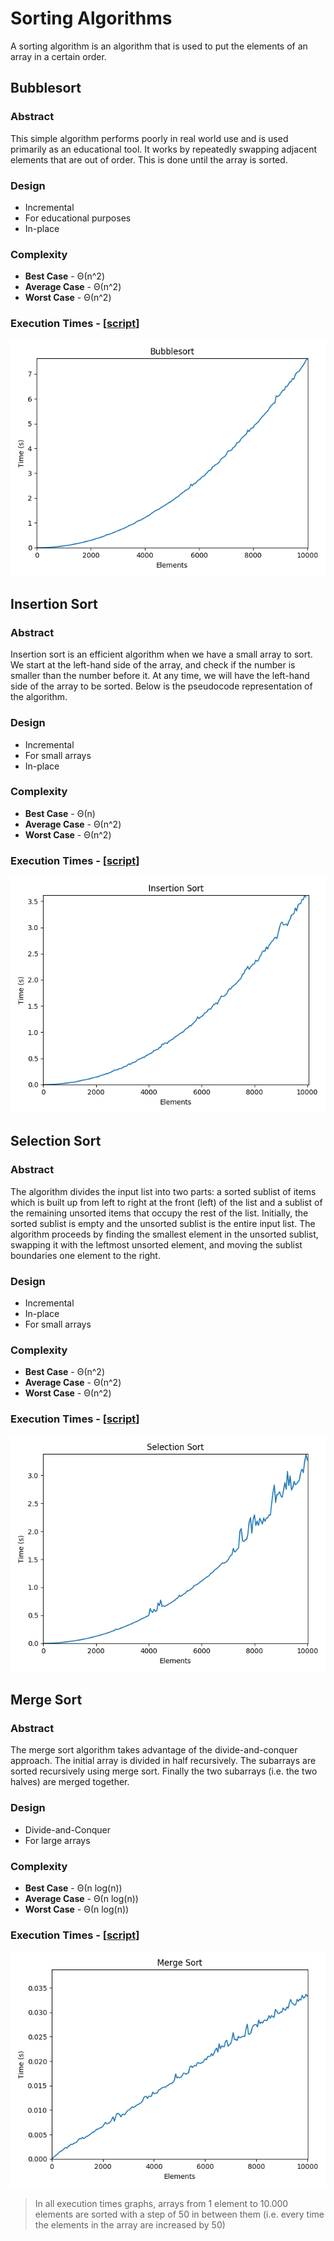 # Sorting Algorithms

A sorting algorithm is an algorithm that is used to put the elements of an array in a certain order.

## Bubblesort

### Abstract

This simple algorithm performs poorly in real world use and is used primarily as an educational tool. It works by
repeatedly swapping adjacent elements that are out of order. This is done until the array is sorted.

### Design

- Incremental
- For educational purposes
- In-place

### Complexity

- **Best Case** - Θ(n^2)
- **Average Case** - Θ(n^2)
- **Worst Case** - Θ(n^2)

### Execution Times - [[script](/plots/bubblesort_plot.py)]

<!--suppress ALL-->
<p align="center">
  <img src="/plots/assets/bubblesort.png" alt="insertion sort">
</p>

## Insertion Sort

### Abstract

Insertion sort is an efficient algorithm when we have a small array to sort. We start at the left-hand side of the
array, and check if the number is smaller than the number before it. At any time, we will have the left-hand side of
the array to be sorted. Below is the pseudocode representation of the algorithm.

### Design

- Incremental
- For small arrays
- In-place

### Complexity

- **Best Case** - Θ(n)
- **Average Case** - Θ(n^2)
- **Worst Case** - Θ(n^2)

### Execution Times - [[script](/plots/insertion_sort_plot.py)]

<p align="center">
  <img src="/plots/assets/insertion_sort.png" alt="insertion sort">
</p>

## Selection Sort

### Abstract

The algorithm divides the input list into two parts: a sorted sublist of items which is built up from left to right at
the front (left) of the list and a sublist of the remaining unsorted items that occupy the rest of the list. Initially,
the sorted sublist is empty and the unsorted sublist is the entire input list. The algorithm proceeds by finding the
smallest element in the unsorted sublist, swapping it with the leftmost unsorted element, and moving the sublist
boundaries one element to the right.

### Design

- Incremental
- In-place
- For small arrays

### Complexity

- **Best Case** - Θ(n^2)
- **Average Case** - Θ(n^2)
- **Worst Case** - Θ(n^2)

### Execution Times - [[script](/plots/selection_sort_plot.py)]

<p align="center">
  <img src="/plots/assets/selection_sort.png" alt="merge sort">
</p>

## Merge Sort

### Abstract

The merge sort algorithm takes advantage of the divide-and-conquer approach. The initial array is divided in half
recursively. The subarrays are sorted recursively using merge sort. Finally the two subarrays (i.e. the two halves)
are merged together.

### Design

- Divide-and-Conquer
- For large arrays

### Complexity

- **Best Case** - Θ(n log(n))
- **Average Case** - Θ(n log(n))
- **Worst Case** - Θ(n log(n))

### Execution Times - [[script](/plots/merge_sort_plot.py)]

<p align="center">
  <img src="/plots/assets/merge_sort.png" alt="merge sort">
</p>

> In all execution times graphs, arrays from 1 element to 10.000 elements are sorted with a step of 50 in between them
> (i.e. every time the elements in the array are increased by 50)
